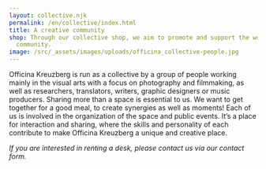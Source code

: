 ```yaml
---
layout: collective.njk
permalink: /en/collective/index.html
title: A creative community
shop: Through our collective shop, we aim to promote and support the work of our
  community.
image: /src/_assets/images/uploads/officina_collective-people.jpg
---
```

Officina Kreuzberg is run as a collective by a group of people working mainly in the visual arts with a focus on photography and filmmaking, as well as researchers, translators, writers, graphic designers or music producers. Sharing more than a space is essential to us. We want to get together for a good meal, to create synergies as well as moments! Each of us is involved in the organization of the space and public events. It’s a place for interaction and sharing, where the skills and personality of each contribute to make Officina Kreuzberg a unique and creative place.

*If you are interested in renting a desk, please contact us via our contact form.*
